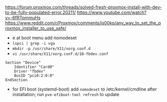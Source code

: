 https://forum.proxmox.com/threads/solved-fresh-proxmox-install-with-dev-to-be-fully-populated-error.20211/
https://www.youtube.com/watch?v=-6fRTpmmuHs
https://www.reddit.com/r/Proxmox/comments/is00kp/any_way_to_set_the_proxmox_installer_to_use_safe/

- e at boot menu add nomodeset
- `lspci | grep -i vga`
- `mkdir -p /usr/share/X11/xorg.conf.d`
- `vi /usr/share/X11/xorg.conf.d/10-fbdev.conf`
```text
Section "Device"
    Identifier "Card0"
    Driver "fbdev"
    BusID "pci0:2:0:0"
EndSection
```
- for EFI boot (systemd-boot) add `nomodeset` to /etc/kernel/cmdline after installation; run `pve-efiboot-tool refresh` to update
